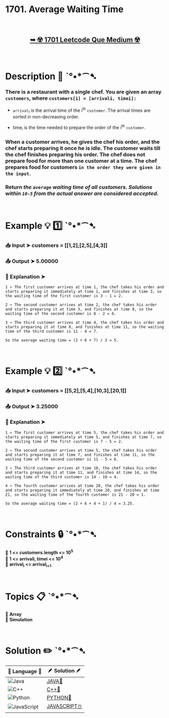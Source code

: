 # 1701. Average Waiting Time

</br>

<h2 align="center"> 

<a href="https://leetcode.com/problems/average-waiting-time/description/?envType=daily-question&envId=2024-07-09"><strong>➥ ☢️ 1701 Leetcode Que Medium ☢️ </strong></a>
</h2>

</br>

# Description 📜 ˋ°•*⁀➷

### There is a restaurant with a single chef. You are given an array `customers`, where `customers[i] = [arrivali, timei]:`

- `arrival`<sub>i</sub> is the arrival time of the i<sup>th</sup> `customer`. The arrival times are sorted in non-decreasing order.

- time<sub>i</sub> is the time needed to prepare the order of the i<sup>th</sup> `customer`.

### When a customer arrives, he gives the chef his order, and the chef starts preparing it once he is idle. The customer waits till the chef finishes preparing his order. The chef does not prepare food for more than one customer at a time. The chef prepares food for customers `in the order they were given in the input`.

### Return *the `average` waiting time of all customers. Solutions within `10-5` from the actual answer are considered accepted*.

</br>

# Example 💡 1️⃣ ˋ°•*⁀➷

  ### 📥 Input  ➤ customers = [[1,2],[2,5],[4,3]]

  ### 📤 Output  ➤ 5.00000

  ### 🔦 Explanation  ➤ 

    1 ➺ The first customer arrives at time 1, the chef takes his order and starts preparing it immediately at time 1, and finishes at time 3, so the waiting time of the first customer is 3 - 1 = 2.

    2 ➺ The second customer arrives at time 2, the chef takes his order and starts preparing it at time 3, and finishes at time 8, so the waiting time of the second customer is 8 - 2 = 6.

    3 ➺ The third customer arrives at time 4, the chef takes his order and starts preparing it at time 8, and finishes at time 11, so the waiting time of the third customer is 11 - 4 = 7.

    So the average waiting time = (2 + 6 + 7) / 3 = 5.

</br>

# Example 💡 2️⃣ ˋ°•*⁀➷

  ### 📥 Input ➤ customers = [[5,2],[5,4],[10,3],[20,1]]

  ### 📤 Output  ➤ 3.25000

  ### 🔦 Explanation ➤ 

    1 ➺ The first customer arrives at time 5, the chef takes his order and starts preparing it immediately at time 5, and finishes at time 7, so the waiting time of the first customer is 7 - 5 = 2.

    2 ➺ The second customer arrives at time 5, the chef takes his order and starts preparing it at time 7, and finishes at time 11, so the waiting time of the second customer is 11 - 5 = 6.

    3 ➺ The third customer arrives at time 10, the chef takes his order and starts preparing it at time 11, and finishes at time 14, so the waiting time of the third customer is 14 - 10 = 4.

    4 ➺ The fourth customer arrives at time 20, the chef takes his order and starts preparing it immediately at time 20, and finishes at time 21, so the waiting time of the fourth customer is 21 - 20 = 1.

    So the average waiting time = (2 + 6 + 4 + 1) / 4 = 3.25.


</br>

# Constraints 🔒 ˋ°•*⁀➷

🔹 **1 <= customers.length <= 10<sup>5</sup>** </br>
🔹 **1 <= arrivali, timei <= 10<sup>4</sup>** </br>
🔹 **arrival<sub>i</sub> <= arrival<sub>i+1</sub>** </br>

</br>

# Topics 📋 ˋ°•*⁀➷

🔸 **Array**  </br>
🔸 **Simulation**  </br>

</br>

# Solution ✏️ ˋ°•*⁀➷

| 📒 Language 📒  | 🪶 Solution 🪶 |
| ------------- | ------------- |
|  ![Java](https://img.shields.io/badge/java-%23ED8B00.svg?style=for-the-badge&logo=openjdk&logoColor=white)  | [JAVA🍁](https://github.com/Prakhar-002/LEETCODE/blob/main/%F0%9F%93%9C%20Daily%20Challange%20%F0%9F%92%A1/07%20July%20%20%F0%9F%8F%96%EF%B8%8F%202024/09%20-%2007%20-%202024%20---%201701.%20Average%20Waiting%20Time%20%E2%98%83%EF%B8%8F%20%F0%9F%8D%81%20%F0%9F%8D%B0%20%F0%9F%8E%B2/%F0%9F%8D%81JAVA-1701-AverageWaitingTime.java) |
|  ![C++](https://img.shields.io/badge/c++-%2300599C.svg?style=for-the-badge&logo=c%2B%2B&logoColor=white)  | [C++🎲](https://github.com/Prakhar-002/LEETCODE/blob/main/%F0%9F%93%9C%20Daily%20Challange%20%F0%9F%92%A1/07%20July%20%20%F0%9F%8F%96%EF%B8%8F%202024/09%20-%2007%20-%202024%20---%201701.%20Average%20Waiting%20Time%20%E2%98%83%EF%B8%8F%20%F0%9F%8D%81%20%F0%9F%8D%B0%20%F0%9F%8E%B2/%F0%9F%8E%B2CPP-1701-AverageWaitingTime.cpp)  |
|  ![Python](https://img.shields.io/badge/python-3670A0?style=for-the-badge&logo=python&logoColor=ffdd54)    | [PYTHON🍰](https://github.com/Prakhar-002/LEETCODE/blob/main/%F0%9F%93%9C%20Daily%20Challange%20%F0%9F%92%A1/07%20July%20%20%F0%9F%8F%96%EF%B8%8F%202024/09%20-%2007%20-%202024%20---%201701.%20Average%20Waiting%20Time%20%E2%98%83%EF%B8%8F%20%F0%9F%8D%81%20%F0%9F%8D%B0%20%F0%9F%8E%B2/%F0%9F%8D%B0PYTHON-1701-AverageWaitingTime.py) |
| ![JavaScript](https://img.shields.io/badge/javascript-%23323330.svg?style=for-the-badge&logo=javascript&logoColor=%23F7DF1E)   | [JAVASCRIPT☃️](https://github.com/Prakhar-002/LEETCODE/blob/main/%F0%9F%93%9C%20Daily%20Challange%20%F0%9F%92%A1/07%20July%20%20%F0%9F%8F%96%EF%B8%8F%202024/09%20-%2007%20-%202024%20---%201701.%20Average%20Waiting%20Time%20%E2%98%83%EF%B8%8F%20%F0%9F%8D%81%20%F0%9F%8D%B0%20%F0%9F%8E%B2/%E2%98%83%EF%B8%8FJAVASCRIPT-1701-AverageWaitingTime.js) |
